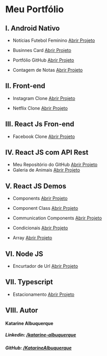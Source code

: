 
# Meu Portfólio

## I. Android Nativo

* Notícias Futebol Feminino <a href="https://github.com/KatarineAlbuquerque/noticias-futebol-feminino-android-app">Abrir Projeto</a>

* Businnes Card <a href="https://github.com/KatarineAlbuquerque/businnes-card-app-android">Abrir Projeto</a>

* Portfólio GitHub <a href="https://github.com/KatarineAlbuquerque/meu-portfolio-github-app-android">Abrir Projeto</a>

* Contagem de Notas <a href="https://github.com/KatarineAlbuquerque/demo-note-counting-kotlin-android">Abrir Projeto</a>

## II. Front-end

* Instagram Clone <a href="https://katarinealbuquerque.github.io/site-instagram-clone/">Abrir Projeto</a>

* Netflix Clone <a href="https://katarinealbuquerque.github.io/site-netflix-clone/">Abrir Projeto</a>

## III. React Js Fron-end

* Facebook Clone <a href="https://katarinealbuquerque.github.io/facebook-clone-reactjs-site/">Abrir Projeto</a>


## IV. React JS com API Rest

* Meu Repositório do GitHub <a href="https://katarinealbuquerque.github.io/demo-my-repository-github-reactjs/">Abrir Projeto</a>
* Galeria de Animais <a href="https://katarinealbuquerque.github.io/site-galeria-de-animais-reactjs-app/">Abrir Projeto</a>

## V. React JS Demos

* Components <a href="https://katarinealbuquerque.github.io/react-demo-components-app/">Abrir Projeto</a>

* Component Class <a href="https://katarinealbuquerque.github.io/react-demo-component-class-app/">Abrir Projeto</a>

* Communication Components <a href="https://katarinealbuquerque.github.io/react-demo-communication-components-app/">Abrir Projeto</a>

* Condicionais <a href="https://katarinealbuquerque.github.io/reactjs-app-condicionais-exemplo/">Abrir Projeto</a>

* Array <a href="https://katarinealbuquerque.github.io/react-demo-array-app/">Abrir Projeto</a>

## VI. Node JS

* Encurtador de Url <a href="https://github.com/KatarineAlbuquerque/projeto-encurtador-url-nodejs">Abrir Projeto</a>

## VII. Typescript 

* Estacionamento <a href="https://katarinealbuquerque.github.io/projeto-estacionamento-typescript/">Abrir Projeto</a>

## VIII. Autor

#### Katarine Albuquerque
##### _Linkedin_: <a href="https://www.linkedin.com/in/katarine-albuquerque/">/katarine-albuquerque</a>
##### _GitHub_: <a href="https://github.com/KatarineAlbuquerque">/KatarineAlbuquerque</a>

